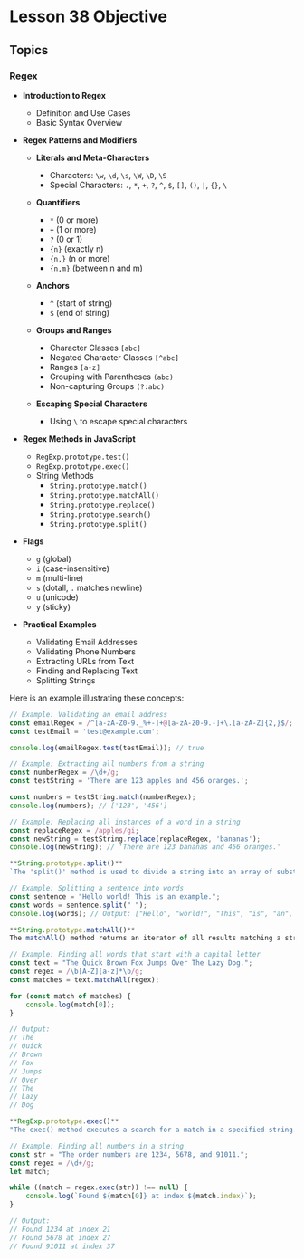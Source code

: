 # Lesson 38 Objective

## Topics

### Regex
- **Introduction to Regex**
  - Definition and Use Cases
  - Basic Syntax Overview

- **Regex Patterns and Modifiers**
  - **Literals and Meta-Characters**
    - Characters: `\w`, `\d`, `\s`, `\W`, `\D`, `\S`
    - Special Characters: `.`, `*`, `+`, `?`, `^`, `$`, `[]`, `()`, `|`, `{}`, `\`

  - **Quantifiers**
    - `*` (0 or more)
    - `+` (1 or more)
    - `?` (0 or 1)
    - `{n}` (exactly n)
    - `{n,}` (n or more)
    - `{n,m}` (between n and m)

  - **Anchors**
    - `^` (start of string)
    - `$` (end of string)
  
  - **Groups and Ranges**
    - Character Classes `[abc]`
    - Negated Character Classes `[^abc]`
    - Ranges `[a-z]`
    - Grouping with Parentheses `(abc)`
    - Non-capturing Groups `(?:abc)`
  
  - **Escaping Special Characters**
    - Using `\` to escape special characters

- **Regex Methods in JavaScript**
  - `RegExp.prototype.test()`
  - `RegExp.prototype.exec()`
  - String Methods
    - `String.prototype.match()`
    - `String.prototype.matchAll()`
    - `String.prototype.replace()`
    - `String.prototype.search()`
    - `String.prototype.split()`

- **Flags**
  - `g` (global)
  - `i` (case-insensitive)
  - `m` (multi-line)
  - `s` (dotall, `.` matches newline)
  - `u` (unicode)
  - `y` (sticky)

- **Practical Examples**
  - Validating Email Addresses
  - Validating Phone Numbers
  - Extracting URLs from Text
  - Finding and Replacing Text
  - Splitting Strings

Here is an example illustrating these concepts:

```javascript
// Example: Validating an email address
const emailRegex = /^[a-zA-Z0-9._%+-]+@[a-zA-Z0-9.-]+\.[a-zA-Z]{2,}$/;
const testEmail = 'test@example.com';

console.log(emailRegex.test(testEmail)); // true

// Example: Extracting all numbers from a string
const numberRegex = /\d+/g;
const testString = 'There are 123 apples and 456 oranges.';

const numbers = testString.match(numberRegex);
console.log(numbers); // ['123', '456']

// Example: Replacing all instances of a word in a string
const replaceRegex = /apples/gi;
const newString = testString.replace(replaceRegex, 'bananas');
console.log(newString); // 'There are 123 bananas and 456 oranges.'

**String.prototype.split()**
`The 'split()' method is used to divide a string into an array of substrings, based on a specified delimiter.`

// Example: Splitting a sentence into words
const sentence = "Hello world! This is an example.";
const words = sentence.split(" ");
console.log(words); // Output: ["Hello", "world!", "This", "is", "an", "example."]

**String.prototype.matchAll()**
The matchAll() method returns an iterator of all results matching a string against a regular expression, including capturing groups.

// Example: Finding all words that start with a capital letter
const text = "The Quick Brown Fox Jumps Over The Lazy Dog.";
const regex = /\b[A-Z][a-z]*\b/g;
const matches = text.matchAll(regex);

for (const match of matches) {
    console.log(match[0]);
}

// Output:
// The
// Quick
// Brown
// Fox
// Jumps
// Over
// The
// Lazy
// Dog

**RegExp.prototype.exec()**
"The exec() method executes a search for a match in a specified string. It returns an array of information or null if no match is found."

// Example: Finding all numbers in a string
const str = "The order numbers are 1234, 5678, and 91011.";
const regex = /\d+/g;
let match;

while ((match = regex.exec(str)) !== null) {
    console.log(`Found ${match[0]} at index ${match.index}`);
}

// Output:
// Found 1234 at index 21
// Found 5678 at index 27
// Found 91011 at index 37
